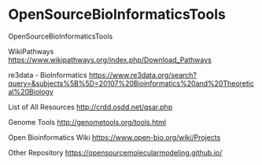 # OpenSourceBioInformaticsTools
OpenSourceBioInformaticsTools

WikiPathways
https://www.wikipathways.org/index.php/Download_Pathways

re3data - BioInformatics
https://www.re3data.org/search?query=&subjects%5B%5D=20107%20Bioinformatics%20and%20Theoretical%20Biology

List of All Resources
http://crdd.osdd.net/qsar.php

Genome Tools
http://genometools.org/tools.html

Open Bioinformatics Wiki
https://www.open-bio.org/wiki/Projects

Other Repository
https://opensourcemolecularmodeling.github.io/

